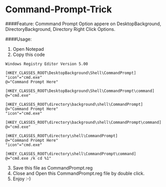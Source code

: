 # Command-Prompt-Trick

####Feature: Commmand Prompt Option appere on DesktopBackground, DirectoryBackground, Directory Right Click Options. 

####Usage:
1. Open Notepad
2. Copy this code 
```
Windows Registry Editor Version 5.00

[HKEY_CLASSES_ROOT\DesktopBackground\Shell\CommandPrompt]
"icon"="cmd.exe"
@="Command Prompt Here"

[HKEY_CLASSES_ROOT\DesktopBackground\Shell\CommandPrompt\command]
@="cmd.exe"

[HKEY_CLASSES_ROOT\directory\background\shell\CommandPrompt]
@="Command Prompt Here"
"icon"="cmd.exe"

[HKEY_CLASSES_ROOT\directory\background\shell\CommandPrompt\command]
@="cmd.exe"

[HKEY_CLASSES_ROOT\directory\shell\CommandPrompt]
@="Command Prompt Here"
"icon"="cmd.exe"

[HKEY_CLASSES_ROOT\directory\shell\CommandPrompt\command]
@="cmd.exe /k cd %1"

```
3. Save this file as CommandPrompt.reg
4. Close and Open this CommandPrompt.reg file by double click.
5. Enjoy :-)
